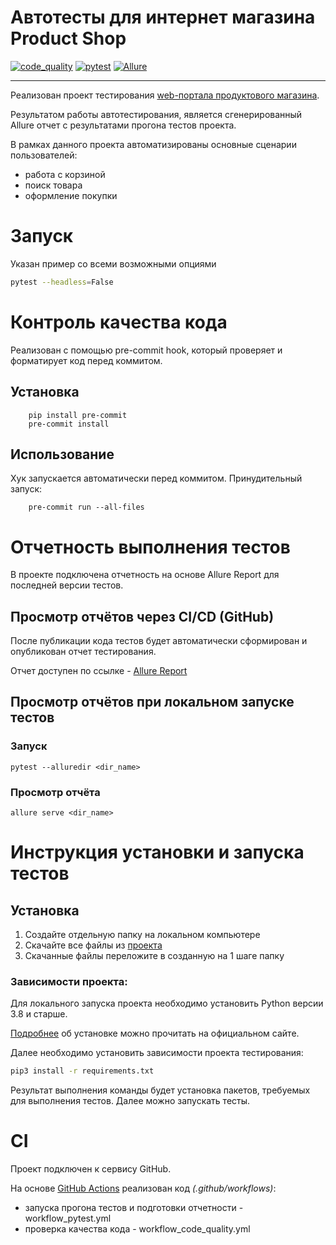 # Автотесты для интернет магазина Product Shop

[![code_quality](https://github.com/gonuskus/Innopolis_final/actions/workflows/workflow_code_quality.yml/badge.svg?branch=main)](https://github.com/gonuskus/Innopolis_final/actions/workflows/workflow_code_quality.yml)
[![pytest](https://github.com/gonuskus/Innopolis_final/actions/workflows/workflow_pytest.yml/badge.svg?branch=main)](https://github.com/gonuskus/Innopolis_final/actions/workflows/workflow_pytest.yml)
[![Allure](https://img.shields.io/static/v1?label=AllureReport&message=informational&color=blue)](https://gonuskus.github.io/Innopolis_final/)
***

Реализован проект тестирования [web-портала продуктового магазина](https://berpress.github.io/online-grocery-store/).

Результатом работы автотестирования, является сгенерированный Allure отчет с результатами прогона тестов проекта.

В рамках данного проекта автоматизированы основные сценарии пользователей:

* работа с корзиной
* поиск товара
* оформление покупки

# Запуск

Указан пример со всеми возможными опциями

```bash
pytest --headless=False
```

# Контроль качества кода

Реализован с помощью pre-commit hook, который проверяет и форматирует код перед коммитом.

## Установка

```
    pip install pre-commit
    pre-commit install
```

## Использование

Хук запускается автоматически перед коммитом. Принудительный запуск:

```
    pre-commit run --all-files
```

# Отчетность выполнения тестов

В проекте подключена отчетность на основе Allure Report для последней версии тестов.

## Просмотр отчётов через CI/CD (GitHub)

После публикации кода тестов будет автоматически сформирован и опубликован отчет тестирования.

Отчет доступен по ссылке - [Allure Report](https://gonuskus.github.io/Innopolis_final/)

## Просмотр отчётов при локальном запуске тестов

### Запуск

```
pytest --alluredir <dir_name>
```

### Просмотр отчёта

```
allure serve <dir_name>
```

# Инструкция установки и запуска тестов

## Установка

1. Создайте отдельную папку на локальном компьютере
2. Скачайте все файлы из [проекта](https://github.com/gonuskus/Innopolis_final)
3. Скачанные файлы переложите в созданную на 1 шаге папку

### Зависимости проекта:

Для локального запуска проекта необходимо установить Python версии 3.8 и старше.

[Подробнее](https://www.python.org/downloads/) об установке можно прочитать на официальном сайте.

Далее необходимо установить зависимости проекта тестирования:

```bash
pip3 install -r requirements.txt
```

Результат выполнения команды будет установка пакетов, требуемых для выполнения тестов. Далее можно запускать тесты.

# CI

Проект подключен к сервису GitHub.

На основе [GitHub Actions](https://github.com/gonuskus/Innopolis_final/actions) реализован код *(.github/workflows)*:

* запуска прогона тестов и подготовки отчетности - workflow_pytest.yml
* проверка качества кода - workflow_code_quality.yml
